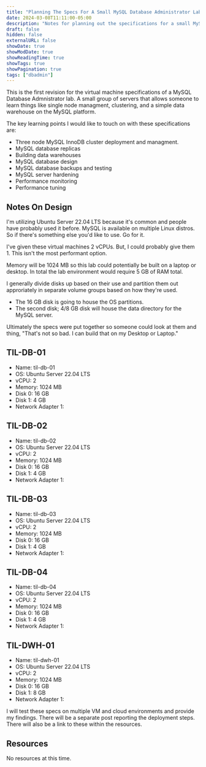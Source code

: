 ```yaml
---
title: "Planning The Specs For A Small MySQL Database Administrator Lab"
date: 2024-03-08T11:11:00-05:00
description: "Notes for planning out the specifications for a small MySQL Database Administrator lab."
draft: false
hidden: false
externalURL: false
showDate: true
showModDate: true
showReadingTime: true
showTags: true
showPagination: true
tags: ["dbadmin"]
---
```


This is the first revision for the virtual machine specifications of a
MySQL Database Admnistrator lab. A small group of servers that allows
someone to learn things like single node managment, clustering, and a
simple data warehouse on the MySQL platform.

The key learning points I would like to touch on with these
specifications are:

- Three node MySQL InnoDB cluster deployment and managment.
- MySQL database replicas
- Building data warehouses
- MySQL database design
- MySQL database backups and testing
- MySQL server hardening
- Performance monitoring
- Performance tuning

## Notes On Design

I'm utilizing Ubuntu Server 22.04 LTS because it's common and people
have probably used it before. MySQL is available on multiple Linux
distros. So if there's something else you'd like to use. Go for it.

I've given these virtual machines 2 vCPUs. But, I could probably give
them 1. This isn't the most performant option.

Memory will be 1024 MB so this lab could potentially be built on a
laptop or desktop. In total the lab environment would require 5 GB of
RAM total.

I generally divide disks up based on their use and partition them out
approriately in separate volume groups based on how they're used. 

- The 16 GB disk is going to house the OS partitions.
- The second disk; 4/8 GB disk will house the data directory for the
  MySQL server.

Ultimately the specs were put together so someone could look at them and
thing, "That's not so bad. I can build that on my Desktop or Laptop."

## TIL-DB-01

- Name: til-db-01
- OS: Ubuntu Server 22.04 LTS
- vCPU: 2
- Memory: 1024 MB
- Disk 0: 16 GB
- Disk 1: 4 GB
- Network Adapter 1:

## TIL-DB-02

- Name: til-db-02
- OS: Ubuntu Server 22.04 LTS
- vCPU: 2
- Memory: 1024 MB
- Disk 0: 16 GB
- Disk 1: 4 GB
- Network Adapter 1:

## TIL-DB-03

- Name: til-db-03
- OS: Ubuntu Server 22.04 LTS
- vCPU: 2
- Memory: 1024 MB
- Disk 0: 16 GB
- Disk 1: 4 GB
- Network Adapter 1:

## TIL-DB-04

- Name: til-db-04
- OS: Ubuntu Server 22.04 LTS
- vCPU: 2
- Memory: 1024 MB
- Disk 0: 16 GB
- Disk 1: 4 GB
- Network Adapter 1:

## TIL-DWH-01

- Name: til-dwh-01
- OS: Ubuntu Server 22.04 LTS
- vCPU: 2
- Memory: 1024 MB
- Disk 0: 16 GB
- Disk 1: 8 GB
- Network Adapter 1:

I will test these specs on multiple VM and cloud environments and
provide my findings. There will be a separate post reporting the
deployment steps. There will also be a link to these within the
resources.

## Resources

No resources at this time.
